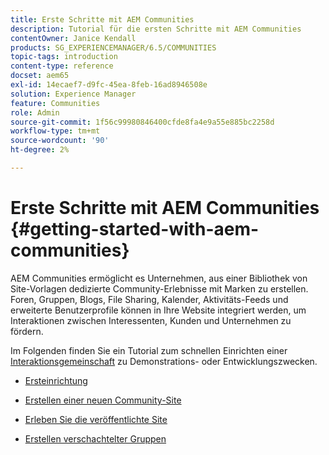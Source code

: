 ```yaml
---
title: Erste Schritte mit AEM Communities
description: Tutorial für die ersten Schritte mit AEM Communities
contentOwner: Janice Kendall
products: SG_EXPERIENCEMANAGER/6.5/COMMUNITIES
topic-tags: introduction
content-type: reference
docset: aem65
exl-id: 14ecaef7-d9fc-45ea-8feb-16ad8946508e
solution: Experience Manager
feature: Communities
role: Admin
source-git-commit: 1f56c99980846400cfde8fa4e9a55e885bc2258d
workflow-type: tm+mt
source-wordcount: '90'
ht-degree: 2%

---
```


# Erste Schritte mit AEM Communities {#getting-started-with-aem-communities}

AEM Communities ermöglicht es Unternehmen, aus einer Bibliothek von Site-Vorlagen dedizierte Community-Erlebnisse mit Marken zu erstellen. Foren, Gruppen, Blogs, File Sharing, Kalender, Aktivitäts-Feeds und erweiterte Benutzerprofile können in Ihre Website integriert werden, um Interaktionen zwischen Interessenten, Kunden und Unternehmen zu fördern.

Im Folgenden finden Sie ein Tutorial zum schnellen Einrichten einer [Interaktionsgemeinschaft](/help/communities/overview.md#engagement-community) zu Demonstrations- oder Entwicklungszwecken.

* [Ersteinrichtung](/help/communities/setup.md)

* [Erstellen einer neuen Community-Site](/help/communities/create-site.md)

* [Erleben Sie die veröffentlichte Site](/help/communities/published-site.md)

* [Erstellen verschachtelter Gruppen](/help/communities/nested-groups.md)
